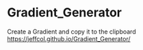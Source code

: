 # Gradient_Generator
Create a Gradient and copy it to the clipboard <br />
https://jeffcol.github.io/Gradient_Generator/

